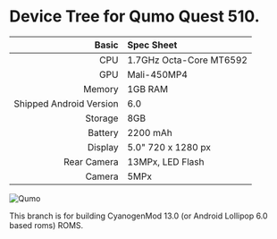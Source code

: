 Device Tree for Qumo Quest 510.
==============

Basic   | Spec Sheet
-------:|:-------------------------
CPU     | 1.7GHz Octa-Core MT6592
GPU     | Mali-450MP4
Memory  | 1GB RAM
Shipped Android Version | 6.0
Storage | 8GB
Battery | 2200 mAh
Display | 5.0" 720 x 1280 px
Rear Camera  | 13MPx, LED Flash
Camera  | 5MPx

![Qumo](http://www.avers.fm/static/uploaded/images/catalog/large/qumo_quest_510.jpg "Qumo Quest 510")

This branch is for building CyanogenMod 13.0 (or Android Lollipop 6.0 based roms) ROMS.
